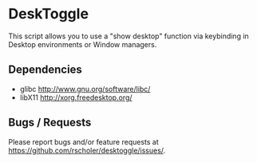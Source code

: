 DeskToggle
==============
This script allows you to use a "show desktop" function via keybinding in
Desktop environments or Window managers.

Dependencies
----------
- glibc <http://www.gnu.org/software/libc/>
- libX11 <http://xorg.freedesktop.org/>

Bugs / Requests
--------------
Please report bugs and/or feature requests at <https://github.com/rscholer/desktoggle/issues/>.
